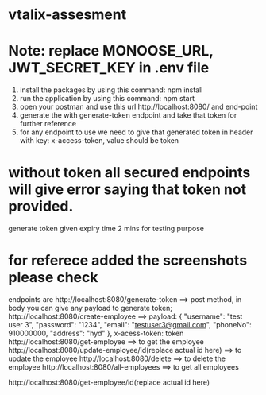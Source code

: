 # vtalix-assesment
# Note: replace MONOOSE_URL, JWT_SECRET_KEY in .env file 
 1. install the packages by using this command: npm install
 2. run the application by using this command: npm start
 3. open your postman and use this url http://localhost:8080/ and end-point
 4. generate the with generate-token endpoint and take that token for further reference
 5. for any endpoint to use we need to give that generated token in header with key: x-access-token, value should be token

# without token all secured endpoints will give error saying that token not provided.

 generate token given expiry time 2 mins for testing purpose
# for referece added the screenshots please check
 endpoints are 
 http://localhost:8080/generate-token ==> post method, in body you can give any payload to generate token;
 http://localhost:8080/create-employee ==> payload: 
{
    "username": "test user 3",
    "password": "1234",
    "email": "testuser3@gmail.com",
    "phoneNo": 910000000,
    "address": "hyd"
},
x-acess-token: token
 http://localhost:8080/get-employee ==> to get the employee
 http://localhost:8080/update-employee/id(replace actual id here) ==> to update the employee
 http://localhost:8080/delete ==> to delete the employee
 http://localhost:8080/all-employees ==> to get all employees

 http://localhost:8080/get-employee/id(replace actual id here)
